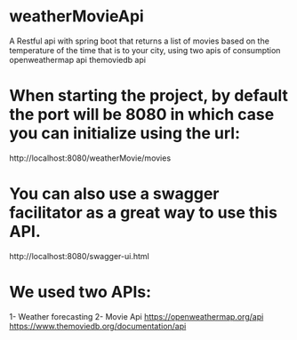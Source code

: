 # weatherMovieApi
 A Restful api with spring boot that returns a list of movies based on the temperature of the time that is to your city, using two apis of consumption openweathermap api themoviedb api


# When starting the project, by default the port will be 8080 in which case you can initialize using the url:
http://localhost:8080/weatherMovie/movies

# You can also use a swagger facilitator as a great way to use this API.
http://localhost:8080/swagger-ui.html


# We used two APIs:

1- Weather forecasting
2- Movie Api
https://openweathermap.org/api
https://www.themoviedb.org/documentation/api
